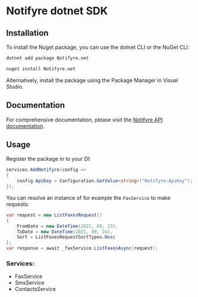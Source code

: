 # Notifyre dotnet SDK

## Installation

To install the Nuget package, you can use the dotnet CLI or the NuGet CLI:

```sh
dotnet add package Notifyre.net
```

```sh
nuget install Notifyre.net
```

Alternatively, install the package using the Package Manager in Visual Studio.

## Documentation

For comprehensive documentation, please visit the [Notifyre API documentation][api-docs].

## Usage

Register the package in to your DI:

```C#
services.AddNotifyre(config =>
{
    config.ApiKey = Configuration.GetValue<string>("Notifyre:ApiKey");
});
```

You can resolve an instance of for example the `FaxService` to make requests:

```C#
var request = new ListFaxesRequest()
{
    FromDate = new DateTime(2021, 09, 23),
    ToDate = new DateTime(2021, 09, 24),
    Sort = ListFaxesRequestSortTypes.Desc
};
var response = await _faxService.ListFaxesAsync(request);
```

### Services:

-   FaxService
-   SmsService
-   ContactsService

[api-docs]: https://docs.notifyre.com
